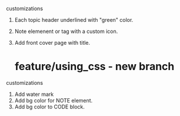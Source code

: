 customizations
1) Each topic header underlined with "green" color.
2) Note elemenent or tag with a custom icon.
3) Add front cover page with title.

   feature/using_css  - new branch
   =============================
customizations
1) Add water mark
2) Add bg color for NOTE element.
3) Add bg color to CODE block.
